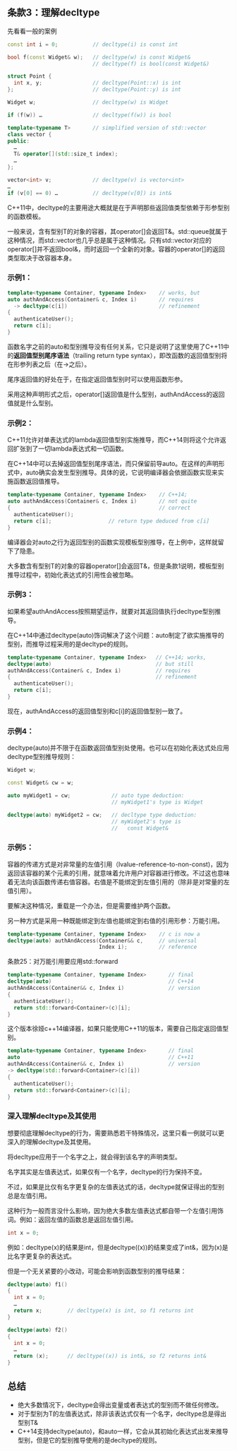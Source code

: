## 条款3：理解decltype

先看看一般的案例

```cpp
const int i = 0;           // decltype(i) is const int

bool f(const Widget& w);   // decltype(w) is const Widget&
                           // decltype(f) is bool(const Widget&)

struct Point {
  int x, y;                // decltype(Point::x) is int
};                         // decltype(Point::y) is int

Widget w;                  // decltype(w) is Widget

if (f(w)) …                // decltype(f(w)) is bool

template<typename T>       // simplified version of std::vector
class vector {
public:
  …
  T& operator[](std::size_t index);
  …
};

vector<int> v;             // decltype(v) is vector<int>
…
if (v[0] == 0) …           // decltype(v[0]) is int&
```

C++11中，decltype的主要用途大概就是在于声明那些返回值类型依赖于形参型别的函数模板。

一般来说，含有型别T的对象的容器，其operator[]会返回T&。std::queue就属于这种情况，而std::vector也几乎总是属于这种情况。只有std::vector<bool>对应的operator[]并不返回bool&，而时返回一个全新的对象。容器的operator[]的返回类型取决于改容器本身。

### 示例1：

```cpp
template<typename Container, typename Index>    // works, but
auto authAndAccess(Container& c, Index i)       // requires
  -> decltype(c[i])                             // refinement
{
  authenticateUser();
  return c[i];
}
```

函数名字之前的auto和型别推导没有任何关系，它只是说明了这里使用了C++11中的**返回值型别尾序语法**（trailing return type syntax），即改函数的返回值型别将在形参列表之后（在->之后）。

尾序返回值的好处在于，在指定返回值型别时可以使用函数形参。

采用这种声明形式之后，operator[]返回值是什么型别，authAndAccess的返回值就是什么型别。

### 示例2：

C++11允许对单表达式的lambda返回值型别实施推导，而C++14则将这个允许返回扩张到了一切lambda表达式和一切函数。

在C++14中可以去掉返回值型别尾序语法，而只保留前导auto。在这样的声明形式中，auto确实会发生型别推导。具体的说，它说明编译器会依据函数实现来实施函数返回值推导。

```cpp
template<typename Container, typename Index>    // C++14;
auto authAndAccess(Container& c, Index i)       // not quite
{                                               // correct
  authenticateUser();
  return c[i];                  // return type deduced from c[i]
}
```

编译器会对auto之行为返回型别的函数实现模板型别推导，在上例中，这样就留下了隐患。

大多数含有型别T的对象的容器operator[]会返回T&，但是条款1说明，模板型别推导过程中，初始化表达式的引用性会被忽略。

### 示例3：

如果希望authAndAccess按照期望运作，就要对其返回值执行decltype型别推导。

在C++14中通过decltype(auto)饰词解决了这个问题：auto制定了欲实施推导的型别，而推导过程采用的是decltype的规则。

```cpp
template<typename Container, typename Index>   // C++14; works,
decltype(auto)                                 // but still
authAndAccess(Container& c, Index i)           // requires
{                                              // refinement
  authenticateUser();
  return c[i];
}
```

现在，authAndAccess的返回值型别和c[i]的返回值型别一致了。

### 示例4：

decltype(auto)并不限于在函数返回值型别处使用。也可以在初始化表达式处应用decltype型别推导规则：

```cpp
Widget w;

const Widget& cw = w;

auto myWidget1 = cw;             // auto type deduction:
                                 // myWidget1's type is Widget

decltype(auto) myWidget2 = cw;   // decltype type deduction:
                                 // myWidget2's type is
                                 //   const Widget&
```

### 示例5：

容器的传递方式是对非常量的左值引用（lvalue-reference-to-non-const)，因为返回该容器的某个元素的引用，就意味着允许用户对容器进行修改。不过这也意味着无法向该函数传递右值容器。右值是不能绑定到左值引用的（除非是对常量的左值引用）。

要解决这种情况，重载是一个办法，但是需要维护两个函数。

另一种方式是采用一种既能绑定到左值也能绑定到右值的引用形参：万能引用。

```cpp
template<typename Container, typename Index>    // c is now a
decltype(auto) authAndAccess(Container&& c,     // universal
                             Index i);          // reference
```

条款25：对万能引用要应用std::forward

```cpp
template<typename Container, typename Index>       // final
decltype(auto)                                     // C++14
authAndAccess(Container&& c, Index i)              // version
{
  authenticateUser();
  return std::forward<Container>(c)[i];
}
```

这个版本徐娅c++14编译器，如果只能使用C++11的版本，需要自己指定返回值型别。

```cpp
template<typename Container, typename Index>       // final
auto                                               // C++11
authAndAccess(Container&& c, Index i)              // version
-> decltype(std::forward<Container>(c)[i])
{
  authenticateUser();
  return std::forward<Container>(c)[i];
}
```



### 深入理解decltype及其使用

想要彻底理解decltype的行为，需要熟悉若干特殊情况，这里只看一例就可以更深入的理解decltype及其使用。

将decltype应用于一个名字之上，就会得到该名字的声明类型。

名字其实是左值表达式，如果仅有一个名字，decltype的行为保持不变。

不过，如果是比仅有名字更复杂的左值表达式的话，decltype就保证得出的型别总是左值引用。

这种行为一般而言没什么影响，因为绝大多数左值表达式都自带一个左值引用饰词。例如：返回左值的函数总是返回左值引用。

```cpp
int x = 0;
```

例如：decltype(x)的结果是int，但是decltype((x))的结果变成了int&，因为(x)是比名字更复杂的表达式。

但是一个无关紧要的小改动，可能会影响到函数型别的推导结果：

```cpp
decltype(auto) f1()
{
  int x = 0;
  …
  return x;        // decltype(x) is int, so f1 returns int
}

decltype(auto) f2()
{
  int x = 0;
  …
  return (x);      // decltype((x)) is int&, so f2 returns int&
}
```

## 总结

-   绝大多数情况下，decltype会得出变量或者表达式的型别而不做任何修改。
-   对于型别为T的左值表达式，除非该表达式仅有一个名字，decltype总是得出型别T&
-   C++14支持decltype(auto)，和auto一样，它会从其初始化表达式出发来推导型别，但是它的型别推导使用的是decltype的规则。







